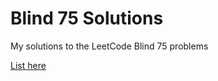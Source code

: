 # Blind 75 Solutions
My solutions to the LeetCode Blind 75 problems 

[List here](https://leetcode.com/discuss/general-discussion/460599/blind-75-leetcode-questions)
